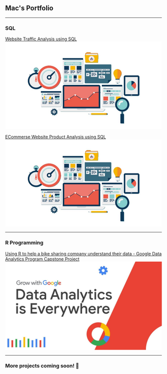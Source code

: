 ## Mac's Portfolio

---

### SQL

[Website Traffic Analysis using SQL](https://lajatto.github.io/website_traffic_analysis/)
<img src="images/website-analysis.jpg?raw=true"/>

[ECommerse Website Product Analysis using SQL](https://lajatto.github.io/website_traffic_analysis/)
<img src="images/website-analysis.jpg?raw=true"/>

---

### R Programming
[Using R to help a bike sharing company understand their data - Google Data Analytics Program Capstone Project](https://www.kaggle.com/code/macbenedicto/google-data-analytics-program-capstone-project-1)
<img src="images/maxresdefault.jpg?raw=true"/>

---
### More projects coming soon! 🐍

<!--
---
[Project 3 Title](http://example.com/)
<img src="images/dummy_thumbnail.jpg?raw=true"/>

---

### Category Name 2

- [Project 1 Title](http://example.com/)
- [Project 2 Title](http://example.com/)
- [Project 3 Title](http://example.com/)
- [Project 4 Title](http://example.com/)
- [Project 5 Title](http://example.com/)

---




---
<p style="font-size:11px">Page template forked from <a href="https://github.com/evanca/quick-portfolio">evanca</a></p>
<!-- Remove above link if you don't want to attibute -->

